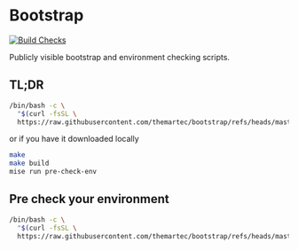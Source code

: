 # Bootstrap

[![Build Checks
](https://github.com/themartec/bootstrap/actions/workflows/build-checks.yml/badge.svg)
](https://github.com/themartec/bootstrap/actions/workflows/build-checks.yml)

Publicly visible bootstrap and environment checking scripts.

## TL;DR

```sh
/bin/bash -c \
  "$(curl -fsSL \
  https://raw.githubusercontent.com/themartec/bootstrap/refs/heads/master/mise-tasks/bootstrap.sh)"
```

or if you have it downloaded locally

```sh
make
make build
mise run pre-check-env
```

## Pre check your environment

```sh
/bin/bash -c \
  "$(curl -fsSL \
  https://raw.githubusercontent.com/themartec/bootstrap/refs/heads/master/mise-tasks/pre-check-env.sh)"
```
